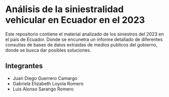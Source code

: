 # Análisis de la siniestralidad vehicular en Ecuador en el 2023

Este repositorio contiene el material analizado de los siniestros del 2023 en el país de Ecuador. Donde se encunetra un informe detallado de diferentes consultas de bases de datos extraidas de medios publicos del gobierno, donde se busca dar posibles soluciones.

## Integrantes

- Juan Diego Guerrero Camargo
- Gabriela Elizabeth Loyola Romero
- Luis Alonso Sarango Romero 